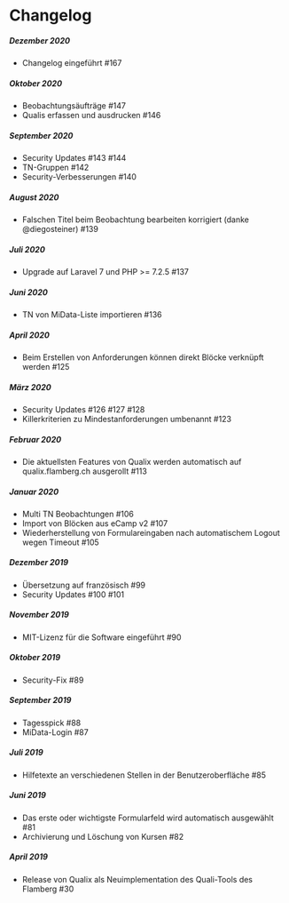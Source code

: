 # Changelog

##### Dezember 2020
- Changelog eingeführt #167

##### Oktober 2020
- Beobachtungsäufträge #147
- Qualis erfassen und ausdrucken #146

##### September 2020
- Security Updates #143 #144
- TN-Gruppen #142
- Security-Verbesserungen #140

##### August 2020
- Falschen Titel beim Beobachtung bearbeiten korrigiert (danke @diegosteiner) #139

##### Juli 2020
- Upgrade auf Laravel 7 und PHP >= 7.2.5 #137

##### Juni 2020
- TN von MiData-Liste importieren #136

##### April 2020
- Beim Erstellen von Anforderungen können direkt Blöcke verknüpft werden #125

##### März 2020
- Security Updates #126 #127 #128
- Killerkriterien zu Mindestanforderungen umbenannt #123

##### Februar 2020
- Die aktuellsten Features von Qualix werden automatisch auf qualix.flamberg.ch ausgerollt #113 

##### Januar 2020
- Multi TN Beobachtungen #106
- Import von Blöcken aus eCamp v2 #107
- Wiederherstellung von Formulareingaben nach automatischem Logout wegen Timeout #105

##### Dezember 2019
- Übersetzung auf französisch #99
- Security Updates #100 #101

##### November 2019
- MIT-Lizenz für die Software eingeführt #90

##### Oktober 2019
- Security-Fix #89

##### September 2019
- Tagesspick #88
- MiData-Login #87

##### Juli 2019
- Hilfetexte an verschiedenen Stellen in der Benutzeroberfläche #85

##### Juni 2019
- Das erste oder wichtigste Formularfeld wird automatisch ausgewählt #81
- Archivierung und Löschung von Kursen #82

##### April 2019
- Release von Qualix als Neuimplementation des Quali-Tools des Flamberg #30
